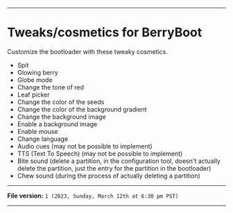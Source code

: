 
***

# Tweaks/cosmetics for BerryBoot

Customize the bootloader with these tweaky cosmetics.

- Spit
- Glowing berry
- Globe mode
- Change the tone of red
- Leaf picker
- Change the color of the seeds
- Change the color of the background gradient
- Change the background image
- Enable a background image
- Enable mouse
- Change language
- Audio cues (may not be possible to implement)
- TTS (Text To Speech) (may not be possible to implement)
- Bite sound (delete a partition, in the configuration tool, doesn't actually delete the partition, just the entry for the partition in the bootloader)
- Chew sound (during the process of actually deleting a partition)

***

**File version:** `1 (2023, Sunday, March 12th at 6:30 pm PST)`

***
